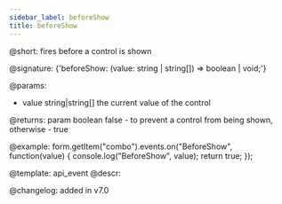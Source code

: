 ```yaml
---
sidebar_label: beforeShow
title: beforeShow
---          
```


@short: fires before a control is shown

@signature: {'beforeShow: (value: string | string[]) => boolean | void;'}


@params:
- value     string|string[]     the current value of the control

@returns:
param   boolean     false - to prevent a control from being shown, otherwise - true


@example:
form.getItem("combo").events.on("BeforeShow", function(value) {
    console.log("BeforeShow", value);
    return true;
});


@template: api_event
@descr:

@changelog: added in v7.0
